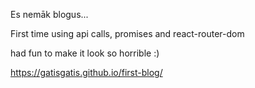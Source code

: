 Es nemāk blogus...

First time using api calls, promises and react-router-dom

had fun to make it look so horrible :)

https://gatisgatis.github.io/first-blog/
